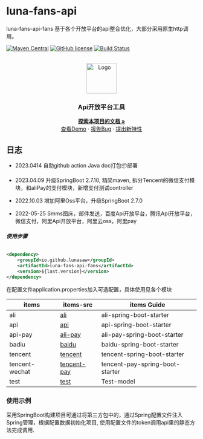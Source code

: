 # luna-fans-api

luna-fans-api-fans 基于各个开放平台的api整合优化，大部分采用原生http调用。

<!-- PROJECT SHIELDS -->

[![Maven Central](https://img.shields.io/maven-central/v/io.github.lunasaw/luna-fans-api)](https://mvnrepository.com/artifact/io.github.lunasaw/luna-fans-api)
[![GitHub license](https://img.shields.io/badge/MIT_License-blue.svg)](https://raw.githubusercontent.com/lunasaw/luna-fans-api/master/LICENSE)
[![Build Status](https://github.com/lunasaw/luna-fans-api/actions/workflows/maven-publish.yml/badge.svg?branch=master)](https://github.com/lunasaw/luna-fans-api/actions)

<!-- PROJECT LOGO -->
<br />

<div align="center">
  <a href="https://github.com/lunasaw/luna-fans-api/">
    <img src="https://i.loli.net/2020/07/28/5MzIVArBZyp8NgX.png" alt="Logo" width="80" height="80">
  </a>
</div>
<h3 align="center">Api开放平台工具</h3>
  <div align="center">
    <a href="https://github.com/lunasaw/luna-fans-api"><strong>探索本项目的文档 »</strong></a>
    <br />
    <a href="https://github.com/lunasaw/luna-fans-api/tree/master/test-luna-fans-api">查看Demo</a>
    ·
    <a href="https://github.com/lunasaw/luna-fans-api/issues">报告Bug</a>
    ·
    <a href="https://github.com/lunasaw/luna-fans-api/issues">提出新特性</a>
 </div>

## 日志

- 2023.0414 自助github action Java doc打包📦部署
- 2023.04.09 升级SpringBoot 2.7.10, 精简maven, 拆分Tencent的微信支付模块，和aliPay的支付模块，新增支付测试controller
- 2022.10.03 增加阿里Oss平台，升级SpringBoot 2.7.0

- 2022-05-25 Smms图床，邮件发送，百度Api开放平台，腾讯Api开放平台，微信支付，阿里Api开放平台，阿里云oss，阿里pay

###### **使用步骤**

```xml
<dependency>
    <groupId>io.github.lunasaw</groupId>
    <artifactId>luna-fans-api-fans</artifactId>
    <version>${last.version}</version>
</dependency>
```

在配置文件application.properties加入可选配置，具体使用见各个模块

| items          | items-src                                                    | items Guide                     |
| -------------- | ------------------------------------------------------------ | ------------------------------- |
| ali            | [ali](https://lunasaw.github.io/luna-fans-api/ali-spring-boot-starter/) | ali-spring-boot-starter         |
| api            | [api](https://lunasaw.github.io/luna-fans-api//api-spring-boot-starter) | api-spring-boot-starter         |
| api-pay        | [ali-pay](https://lunasaw.github.io/luna-fans-api//ali-pay-spring-boot-starter) | ali-pay-spring-boot-starter     |
| badiu          | [baidu](https://lunasaw.github.io/luna-fans-api//baidu-spring-boot-starter) | baidu-spring-boot-starter       |
| tencent        | [tencent](https://lunasaw.github.io/luna-fans-api/tencent-spring-boot-starter) | tencent-spring-boot-starter     |
| tencent-wechat | [tencent-pay](https://lunasaw.github.io/luna-fans-api//tencent-pay-spring-boot-starter) | tencent-pay-spring-boot-starter |
| test           | [test](https://lunasaw.github.io/luna-fans-api//test-luna-fans-api) | Test-model                      |

### 使用示例

采用SpringBoot构建项目可通过将第三方包中的，通过Spring配置文件注入Spring管理，根据配置数据初始化项目, 使用配置文件的token调用api里的静态方法完成调用.



